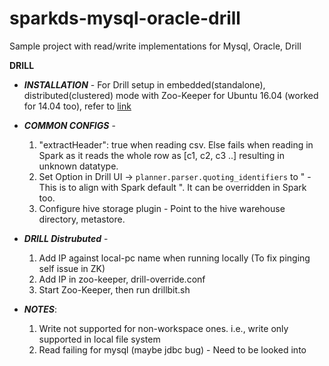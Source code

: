 # sparkds-mysql-oracle-drill
Sample project with read/write implementations for Mysql, Oracle, Drill

**DRILL**

* *__INSTALLATION__* - For Drill setup in embedded(standalone), distributed(clustered) mode with Zoo-Keeper for Ubuntu 16.04 (worked for 14.04 too), refer to 
[link](https://www.bogotobogo.com/Drill/Drill_Tutorial_Install_on_ubuntu_16_04.php) 

* *__COMMON CONFIGS__* -
  1. "extractHeader": true when reading csv. Else fails when reading in Spark as it reads the whole row as [c1, c2, c3 ..] resulting
  in unknown datatype.
  1. Set Option in Drill UI -> `planner.parser.quoting_identifiers` to " - This is to align with Spark default ". It can be overridden in Spark too.
  1. Configure hive storage plugin - Point to the hive warehouse directory, metastore.

* *__DRILL Distrubuted__* -
  1. Add IP against local-pc name when running locally (To fix pinging self issue in ZK)
  1. Add IP in zoo-keeper, drill-override.conf
  1. Start Zoo-Keeper, then run drillbit.sh

* *__NOTES__*:
  1. Write not supported for non-workspace ones. i.e., write only supported in local file system
  1. Read failing for mysql (maybe jdbc bug) - Need to be looked into
